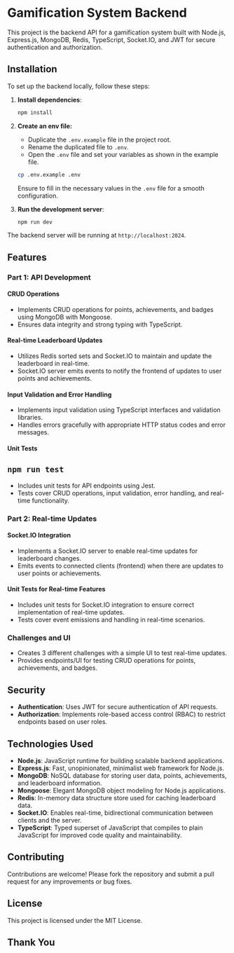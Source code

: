 # Gamification System Backend

This project is the backend API for a gamification system built with Node.js, Express.js, MongoDB, Redis, TypeScript, Socket.IO, and JWT for secure authentication and authorization.

## Installation

To set up the backend locally, follow these steps:

1. **Install dependencies**:
    ```sh
    npm install
    ```

2. **Create an env file:**

   - Duplicate the `.env.example` file in the project root.
   - Rename the duplicated file to `.env`.
   - Open the `.env` file and set your variables as shown in the example file.

   ```bash
   cp .env.example .env
   ```

   Ensure to fill in the necessary values in the `.env` file for a smooth configuration.


3. **Run the development server**:
    ```sh
    npm run dev
    ```

The backend server will be running at `http://localhost:2024`.

## Features

### Part 1: API Development

#### CRUD Operations

- Implements CRUD operations for points, achievements, and badges using MongoDB with Mongoose.
- Ensures data integrity and strong typing with TypeScript.

#### Real-time Leaderboard Updates

- Utilizes Redis sorted sets and Socket.IO to maintain and update the leaderboard in real-time.
- Socket.IO server emits events to notify the frontend of updates to user points and achievements.

#### Input Validation and Error Handling

- Implements input validation using TypeScript interfaces and validation libraries.
- Handles errors gracefully with appropriate HTTP status codes and error messages.

#### Unit Tests
## ```npm run test```
- Includes unit tests for API endpoints using Jest.
- Tests cover CRUD operations, input validation, error handling, and real-time functionality.



### Part 2: Real-time Updates

#### Socket.IO Integration

- Implements a Socket.IO server to enable real-time updates for leaderboard changes.
- Emits events to connected clients (frontend) when there are updates to user points or achievements.

#### Unit Tests for Real-time Features

- Includes unit tests for Socket.IO integration to ensure correct implementation of real-time updates.
- Tests cover event emissions and handling in real-time scenarios.

### Challenges and UI

- Creates 3 different challenges with a simple UI to test real-time updates.
- Provides endpoints/UI for testing CRUD operations for points, achievements, and badges.

## Security

- **Authentication**: Uses JWT for secure authentication of API requests.
- **Authorization**: Implements role-based access control (RBAC) to restrict endpoints based on user roles.

## Technologies Used

- **Node.js**: JavaScript runtime for building scalable backend applications.
- **Express.js**: Fast, unopinionated, minimalist web framework for Node.js.
- **MongoDB**: NoSQL database for storing user data, points, achievements, and leaderboard information.
- **Mongoose**: Elegant MongoDB object modeling for Node.js applications.
- **Redis**: In-memory data structure store used for caching leaderboard data.
- **Socket.IO**: Enables real-time, bidirectional communication between clients and the server.
- **TypeScript**: Typed superset of JavaScript that compiles to plain JavaScript for improved code quality and maintainability.

## Contributing

Contributions are welcome! Please fork the repository and submit a pull request for any improvements or bug fixes.

## License

This project is licensed under the MIT License.

## Thank You

